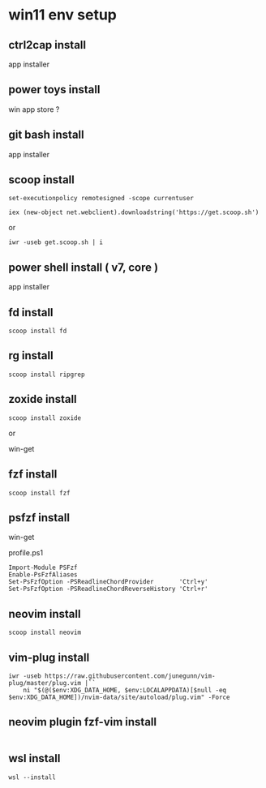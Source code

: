 
# win11 env setup


## ctrl2cap install

app installer


## power toys install

win app store ?


## git bash install

app installer


## scoop install

```
set-executionpolicy remotesigned -scope currentuser

iex (new-object net.webclient).downloadstring('https://get.scoop.sh')
```

or
```
iwr -useb get.scoop.sh | i
```


## power shell install ( v7, core )

app installer


## fd install

```
scoop install fd
```


## rg install

```
scoop install ripgrep
```


## zoxide install

```
scoop install zoxide
```

or

win-get


## fzf install

```
scoop install fzf
```

## psfzf install

win-get

profile.ps1

```
Import-Module PSFzf
Enable-PsFzfAliases
Set-PsFzfOption -PSReadlineChordProvider       'Ctrl+y'
Set-PsFzfOption -PSReadlineChordReverseHistory 'Ctrl+r'
```


## neovim install

```
scoop install neovim
```


## vim-plug install

```
iwr -useb https://raw.githubusercontent.com/junegunn/vim-plug/master/plug.vim |``
    ni "$(@($env:XDG_DATA_HOME, $env:LOCALAPPDATA)[$null -eq $env:XDG_DATA_HOME])/nvim-data/site/autoload/plug.vim" -Force
```


## neovim plugin fzf-vim install

```
```


## wsl install

```
wsl --install
```



